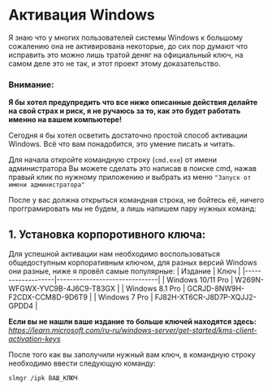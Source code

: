 # Активация Windows 
Я знаю что у многих пользователей системы Windows к большому 
сожалению она не активирована некоторые, до 
сих пор думают что исправить это можно лишь тратой деняг на 
официальный ключ, на самом деле это не так, и этот проект этому доказательство. 


### Внимание:
**Я бы хотел предупредить что все ниже описанные действия делайте 
на свой страх и риск, я не ручаюсь за то, как это 
будет работать именно на вашем компьютере!**


Сегодня я бы хотел осветить достаточно простой способ активации Windows.
Всё что вам понадобится, это умение писать и читать.

Для начала откройте командную строку (`cmd.exe`) от имени администратора
Вы можете сделать это написав в поиске cmd, нажав правый клик по нужному приложению
и выбрать из меню `"Запуск от имени администратора"`

После у вас должна открыться командная строка, не бойтесь её, ничего прогграмировать
мы не будем, а лишь напишем пару нужных команд:
## 1. Установка корпоротивного ключа:
Для успешной активации нам необходимо воспользоваться общедоступным
корпоративным ключом, для разных версий Windows они разные, ниже 
я провёл самые популярные:
| Издание           | Ключ                          |
|-------------------|-------------------------------|
| Windows 10/11 Pro | W269N-WFGWX-YVC9B-4J6C9-T83GX |
| Windows 8.1 Pro   | GCRJD-8NW9H-F2CDX-CCM8D-9D6T9 |
| Windows 7 Pro     | FJ82H-XT6CR-J8D7P-XQJJ2-GPDD4 |

**Если вы не нашли ваше издание то больше ключей находятся здесь:**
*https://learn.microsoft.com/ru-ru/windows-server/get-started/kms-client-activation-keys*

После того как вы заполучили нужный вам ключ, в командную строку необходимо ввести следующую команду:
```
slmgr /ipk ВАШ_КЛЮЧ
```


